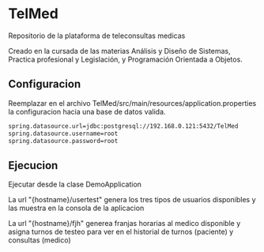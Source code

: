 # TelMed

Repositorio de la plataforma de teleconsultas medicas

Creado en la cursada de las materias Análisis y Diseño de Sistemas, Practica profesional y Legislación, y Programación Orientada a Objetos.

## Configuracion

Reemplazar en el archivo TelMed/src/main/resources/application.properties la configuracion hacia una base de datos valida.

```bash
spring.datasource.url=jdbc:postgresql://192.168.0.121:5432/TelMed
spring.datasource.username=root
spring.datasource.password=root
```

## Ejecucion
Ejecutar desde la clase DemoApplication

La url "{hostname}/usertest" genera los tres tipos de usuarios disponibles y las muestra en la consola de la aplicacion

La url "{hostname}/fjh" generea franjas horarias al medico disponible y asigna turnos de testeo para ver en el historial de turnos (paciente) y consultas (medico)
